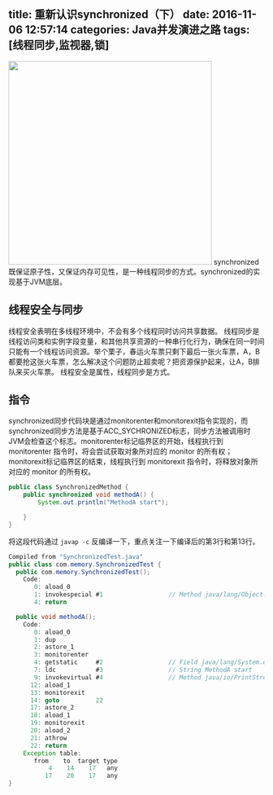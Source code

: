 title: 重新认识synchronized（下）
date: 2016-11-06 12:57:14
categories: Java并发演进之路
tags: [线程同步,监视器,锁]
---
<img src="/img/synchronized.png" width="400" class="img-topic" />
synchronized既保证原子性，又保证内存可见性，是一种线程同步的方式。synchronized的实现基于JVM底层。
<!--more-->

## 线程安全与同步
线程安全表明在多线程环境中，不会有多个线程同时访问共享数据。
线程同步是线程访问类和实例字段变量，和其他共享资源的一种串行化行为，确保在同一时间只能有一个线程访问资源。举个栗子，春运火车票只剩下最后一张火车票，A，B都要抢这张火车票，怎么解决这个问题防止超卖呢？把资源保护起来，让A，B排队来买火车票。
线程安全是属性，线程同步是方式。

## 指令
synchronized同步代码块是通过monitorenter和monitorexit指令实现的，而synchronized同步方法是基于ACC_SYCHRONIZED标志，同步方法被调用时JVM会检查这个标志。monitorenter标记临界区的开始，线程执行到 monitorenter 指令时，将会尝试获取对象所对应的 monitor 的所有权；monitorexit标记临界区的结束，线程执行到 monitorexit 指令时，将释放对象所对应的 monitor 的所有权。

```java
public class SynchronizedMethod {
    public synchronized void methodA() {
        System.out.println("MethodA start");

    }
}
```

将这段代码通过 `javap -c` 反编译一下，重点关注一下编译后的第3行和第13行。

```java
Compiled from "SynchronizedTest.java"
public class com.memory.SynchronizedTest {
  public com.memory.SynchronizedTest();
    Code:
       0: aload_0       
       1: invokespecial #1                  // Method java/lang/Object."<init>":()V
       4: return        

  public void methodA();
    Code:
       0: aload_0       
       1: dup           
       2: astore_1      
       3: monitorenter  
       4: getstatic     #2                  // Field java/lang/System.out:Ljava/io/PrintStream;
       7: ldc           #3                  // String MethodA start
       9: invokevirtual #4                  // Method java/io/PrintStream.println:(Ljava/lang/String;)V
      12: aload_1       
      13: monitorexit   
      14: goto          22
      17: astore_2      
      18: aload_1       
      19: monitorexit   
      20: aload_2       
      21: athrow        
      22: return        
    Exception table:
       from    to  target type
           4    14    17   any
          17    20    17   any
}
```